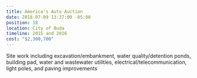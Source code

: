 ```yaml
---
title: America's Auto Auction
date: 2018-07-09 13:37:00 -05:00
position: 18
location: City of Buda
timeline: 2015 and 2016
cost: "$2,300,700"
---
```


Site work including excavation/embankment, water quality/detention ponds, building pad, water and wastewater utilities, electrical/telecommunication, light poles, and paving improvements